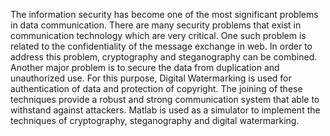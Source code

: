 The information security has become one of the most significant problems in data communication. There are many security problems that exist in communication technology which are very critical. One such problem is related to the confidentiality of the message exchange in web. In order to address this problem, cryptography and steganography can be combined. Another major problem is to secure the data from duplication and unauthorized use. For this purpose, Digital Watermarking is used for authentication of data and protection of copyright. The joining of these techniques provide a robust and strong communication system that able to withstand against attackers. Matlab is used as a simulator to implement  the techniques of cryptography, steganography and digital watermarking.

